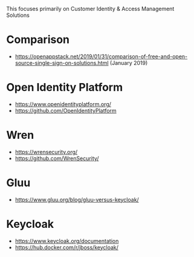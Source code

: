 This focuses primarily on Customer Identity & Access Management Solutions

# Comparison
- https://openappstack.net/2019/01/31/comparison-of-free-and-open-source-single-sign-on-solutions.html (January 2019)

# Open Identity Platform 
- https://www.openidentityplatform.org/ 
- https://github.com/OpenIdentityPlatform

# Wren
- https://wrensecurity.org/
- https://github.com/WrenSecurity/

# Gluu
- https://www.gluu.org/blog/gluu-versus-keycloak/

# Keycloak
- https://www.keycloak.org/documentation
- https://hub.docker.com/r/jboss/keycloak/
